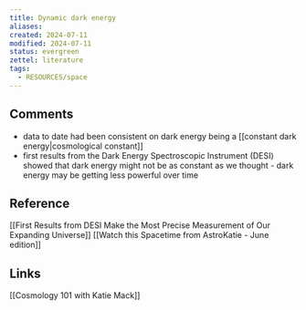 ```yaml
---
title: Dynamic dark energy
aliases: 
created: 2024-07-11
modified: 2024-07-11
status: evergreen
zettel: literature
tags:
  - RESOURCES/space
---
```

## Comments
- data to date had been consistent on dark energy being a [[constant dark energy|cosmological constant]]
- first results from the Dark Energy Spectroscopic Instrument (DESI) showed that dark energy might not be as constant as we thought - dark energy may be getting less powerful over time
## Reference
[[First Results from DESI Make the Most Precise Measurement of Our Expanding Universe]]
[[Watch this Spacetime from AstroKatie - June edition]]

## Links
[[Cosmology 101 with Katie Mack]]